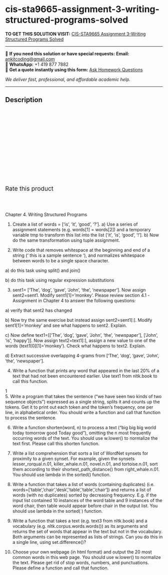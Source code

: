 # cis-sta9665-assignment-3-writing-structured-programs-solved
**TO GET THIS SOLUTION VISIT:** [CIS-STA9665 Assignment 3-Writing Structured Programs Solved](https://www.ankitcodinghub.com/product/cis-sta9665-assignment-3-solved/)


---

📩 **If you need this solution or have special requests:** **Email:** ankitcoding@gmail.com  
📱 **WhatsApp:** +1 419 877 7882  
📄 **Get a quote instantly using this form:** [Ask Homework Questions](https://www.ankitcodinghub.com/services/ask-homework-questions/)

*We deliver fast, professional, and affordable academic help.*

---

<h2>Description</h2>



<div class="kk-star-ratings kksr-auto kksr-align-center kksr-valign-top" data-payload="{&quot;align&quot;:&quot;center&quot;,&quot;id&quot;:&quot;98144&quot;,&quot;slug&quot;:&quot;default&quot;,&quot;valign&quot;:&quot;top&quot;,&quot;ignore&quot;:&quot;&quot;,&quot;reference&quot;:&quot;auto&quot;,&quot;class&quot;:&quot;&quot;,&quot;count&quot;:&quot;0&quot;,&quot;legendonly&quot;:&quot;&quot;,&quot;readonly&quot;:&quot;&quot;,&quot;score&quot;:&quot;0&quot;,&quot;starsonly&quot;:&quot;&quot;,&quot;best&quot;:&quot;5&quot;,&quot;gap&quot;:&quot;4&quot;,&quot;greet&quot;:&quot;Rate this product&quot;,&quot;legend&quot;:&quot;0\/5 - (0 votes)&quot;,&quot;size&quot;:&quot;24&quot;,&quot;title&quot;:&quot;CIS-STA9665 Assignment 3-Writing Structured Programs Solved&quot;,&quot;width&quot;:&quot;0&quot;,&quot;_legend&quot;:&quot;{score}\/{best} - ({count} {votes})&quot;,&quot;font_factor&quot;:&quot;1.25&quot;}">

<div class="kksr-stars">

<div class="kksr-stars-inactive">
            <div class="kksr-star" data-star="1" style="padding-right: 4px">


<div class="kksr-icon" style="width: 24px; height: 24px;"></div>
        </div>
            <div class="kksr-star" data-star="2" style="padding-right: 4px">


<div class="kksr-icon" style="width: 24px; height: 24px;"></div>
        </div>
            <div class="kksr-star" data-star="3" style="padding-right: 4px">


<div class="kksr-icon" style="width: 24px; height: 24px;"></div>
        </div>
            <div class="kksr-star" data-star="4" style="padding-right: 4px">


<div class="kksr-icon" style="width: 24px; height: 24px;"></div>
        </div>
            <div class="kksr-star" data-star="5" style="padding-right: 4px">


<div class="kksr-icon" style="width: 24px; height: 24px;"></div>
        </div>
    </div>

<div class="kksr-stars-active" style="width: 0px;">
            <div class="kksr-star" style="padding-right: 4px">


<div class="kksr-icon" style="width: 24px; height: 24px;"></div>
        </div>
            <div class="kksr-star" style="padding-right: 4px">


<div class="kksr-icon" style="width: 24px; height: 24px;"></div>
        </div>
            <div class="kksr-star" style="padding-right: 4px">


<div class="kksr-icon" style="width: 24px; height: 24px;"></div>
        </div>
            <div class="kksr-star" style="padding-right: 4px">


<div class="kksr-icon" style="width: 24px; height: 24px;"></div>
        </div>
            <div class="kksr-star" style="padding-right: 4px">


<div class="kksr-icon" style="width: 24px; height: 24px;"></div>
        </div>
    </div>
</div>


<div class="kksr-legend" style="font-size: 19.2px;">
            <span class="kksr-muted">Rate this product</span>
    </div>
    </div>
<div class="page" title="Page 1">
<div class="layoutArea">
<div class="column">
&nbsp;

&nbsp;

Chapter 4. Writing Structured Programs

1. Create a list of words = [‘is’, ‘it’, ‘good’, ‘?’]. a) Use a series of assignment statements (e.g. words[1] = words[2]) and a temporary variable tmp to transform this list into the list [‘it’, ‘is’, ‘good’, ‘!’]. b) Now do the same transformation using tuple assignment.

2. Write code that removes whitespace at the beginning and end of a string (‘ this is a sample sentence ‘), and normalizes whitespace between words to be a single space character.

a) do this task using split() and join()

b) do this task using regular expression substitutions

3. sent1= [‘The’, ‘dog’, ‘gave’, ‘John’, ‘the’, ‘newspaper’]. Now assign sent2=sent1. Modify sent1[1]=’monkey’. Please review section 4.1 -Assignment in Chapter 4 to answer the following questions:

a) verify that sent2 has changed

b) Now try the same exercise but instead assign sent2=sent1[:]. Modify sent1[1]=’monkey’ and see what happens to sent2. Explain.

c) Now define text1=[[‘The’, ‘dog’, ‘gave’, ‘John’, ‘the’, ‘newspaper’], [‘John’, ‘is’, ‘happy’]]. Now assign text2=text1[:], assign a new value to one of the words (text1[0][1]=’monkey’). Check what happens to text2. Explain.

d) Extract successive overlapping 4-grams from [‘The’, ‘dog’, ‘gave’, ‘John’, ‘the’, ‘newspaper’].

4. Write a function that prints any word that appeared in the last 20% of a text that had not been encountered earlier. Use text1 from nltk.book to call this function.

</div>
</div>
<div class="layoutArea">
<div class="column">
1

</div>
</div>
</div>
<div class="page" title="Page 2">
<div class="layoutArea">
<div class="column">
5. Write a program that takes the sentence (“we have seen two kinds of two sequence objects”) expressed as a single string, splits it and counts up the tokens. Get it to print out each token and the token’s frequency, one per line, in alphabetical order. You should write a function and call that function to process the sentence.

6. Write a function shorten(word, n) to process a text (“big big big world today tomorrow good Today good”), omitting the n most frequently occurring words of the text. You should use w.lower() to normalize the text first. Please call this shorten function.

7. Write a list comprehension that sorts a list of WordNet synsets for proximity to a given synset. For example, given the synsets lesser_rorqual.n.01, killer_whale.n.01, novel.n.01, and tortoise.n.01, sort them according to their shortest_path_distance() from right_whale.n.01. You should use lambda in the sorted() function.

8. Write a function that takes a list of words (containing duplicates) (i.e. words=[‘table’,’chair’,’desk’,’table’,’table’,’chair’]) and returns a list of words (with no duplicates) sorted by decreasing frequency. E.g. if the input list contained 10 instances of the word table and 9 instances of the word chair, then table would appear before chair in the output list. You should use lambda in the sorted( ) function.

9. Write a function that takes a text (e.g. text3 from nltk.book) and a vocabulary (e.g. nltk.corpus.words.words()) as its arguments and returns the set of words that appear in the text but not in the vocabulary. Both arguments can be represented as lists of strings. Can you do this in a single line, using set.difference()?

10. Choose your own webpage (in html format) and output the 20 most common words in this web page. You should use w.lower() to normalize the text. Please get rid of stop words, numbers, and punctuations. Please define a function and call that function.

</div>
</div>
</div>
